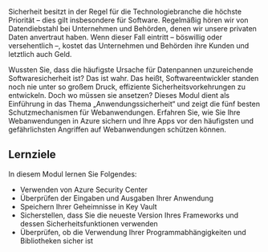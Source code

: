 Sicherheit besitzt in der Regel für die Technologiebranche die höchste Priorität – dies gilt insbesondere für Software. Regelmäßig hören wir von Datendiebstahl bei Unternehmen und Behörden, denen wir unsere privaten Daten anvertraut haben. Wenn dieser Fall eintritt – böswillig oder versehentlich –, kostet das Unternehmen und Behörden ihre Kunden und letztlich auch Geld.

Wussten Sie, dass die häufigste Ursache für Datenpannen unzureichende Softwaresicherheit ist? Das ist wahr.  Das heißt, Softwareentwickler standen noch nie unter so großem Druck, effiziente Sicherheitsvorkehrungen zu entwickeln. Doch wo müssen sie ansetzen? Dieses Modul dient als Einführung in das Thema „Anwendungssicherheit“ und zeigt die fünf besten Schutzmechanismen für Webanwendungen. Erfahren Sie, wie Sie Ihre Webanwendungen in Azure sichern und Ihre Apps vor den häufigsten und gefährlichsten Angriffen auf Webanwendungen schützen können.

## <a name="learning-objectives"></a>Lernziele

In diesem Modul lernen Sie Folgendes:

* Verwenden von Azure Security Center
* Überprüfen der Eingaben und Ausgaben Ihrer Anwendung
* Speichern Ihrer Geheimnisse in Key Vault
* Sicherstellen, dass Sie die neueste Version Ihres Frameworks und dessen Sicherheitsfunktionen verwenden
* Überprüfen, ob die Verwendung Ihrer Programmabhängigkeiten und Bibliotheken sicher ist
